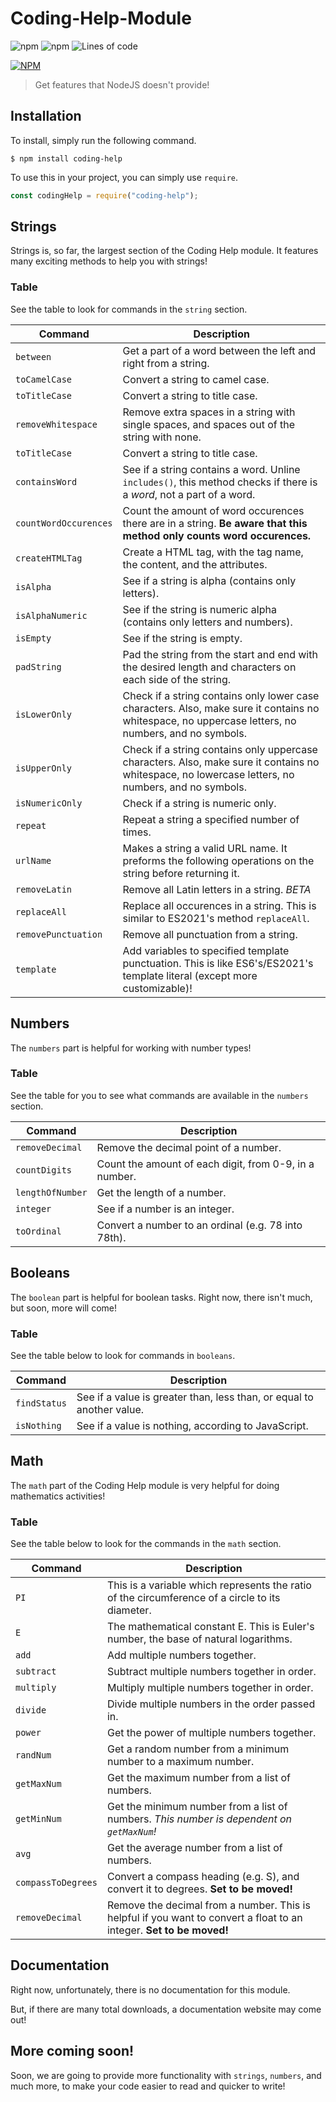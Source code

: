 # Coding-Help-Module

![npm](https://img.shields.io/npm/v/coding-help?color=red&label=npm&logo=version&logoColor=grey)
![npm](https://img.shields.io/npm/dt/coding-help?color=orange&label=downloads&logo=downloads&logoColor=grey)
![Lines of code](https://img.shields.io/tokei/lines/github/arnavthorat78/Coding-Help-Module?color=blue&label=total%20lines&logo=lines&logoColor=grey)

[![NPM](https://nodei.co/npm/coding-help.png?downloads=true&downloadRank=true)](https://nodei.co/npm/coding-help/)

> Get features that NodeJS doesn't provide!

## Installation

To install, simply run the following command.

```
$ npm install coding-help
```

To use this in your project, you can simply use `require`.

```js
const codingHelp = require("coding-help");
```

## Strings

Strings is, so far, the largest section of the Coding Help module. It features many exciting methods to help you with strings!

### Table

See the table to look for commands in the `string` section.

| Command               | Description                                                                                                                                         |
| --------------------- | --------------------------------------------------------------------------------------------------------------------------------------------------- |
| `between`             | Get a part of a word between the left and right from a string.                                                                                      |
| `toCamelCase`         | Convert a string to camel case.                                                                                                                     |
| `toTitleCase`         | Convert a string to title case.                                                                                                                     |
| `removeWhitespace`    | Remove extra spaces in a string with single spaces, and spaces out of the string with none.                                                         |
| `toTitleCase`         | Convert a string to title case.                                                                                                                     |
| `containsWord`        | See if a string contains a word. Unline `includes()`, this method checks if there is a _word_, not a part of a word.                                |
| `countWordOccurences` | Count the amount of word occurences there are in a string. **Be aware that this method only counts word occurences.**                               |
| `createHTMLTag`       | Create a HTML tag, with the tag name, the content, and the attributes.                                                                              |
| `isAlpha`             | See if a string is alpha (contains only letters).                                                                                                   |
| `isAlphaNumeric`      | See if the string is numeric alpha (contains only letters and numbers).                                                                             |
| `isEmpty`             | See if the string is empty.                                                                                                                         |
| `padString`           | Pad the string from the start and end with the desired length and characters on each side of the string.                                            |
| `isLowerOnly`         | Check if a string contains only lower case characters. Also, make sure it contains no whitespace, no uppercase letters, no numbers, and no symbols. |
| `isUpperOnly`         | Check if a string contains only uppercase characters. Also, make sure it contains no whitespace, no lowercase letters, no numbers, and no symbols.  |
| `isNumericOnly`       | Check if a string is numeric only.                                                                                                                  |
| `repeat`              | Repeat a string a specified number of times.                                                                                                        |
| `urlName`             | Makes a string a valid URL name. It preforms the following operations on the string before returning it.                                            |
| `removeLatin`         | Remove all Latin letters in a string. _BETA_                                                                                                        |
| `replaceAll`          | Replace all occurences in a string. This is similar to ES2021's method `replaceAll`.                                                                |
| `removePunctuation`   | Remove all punctuation from a string.                                                                                                               |
| `template`            | Add variables to specified template punctuation. This is like ES6's/ES2021's template literal (except more customizable)!                           |

## Numbers

The `numbers` part is helpful for working with number types!

### Table

See the table for you to see what commands are available in the `numbers` section.

| Command          | Description                                            |
| ---------------- | ------------------------------------------------------ |
| `removeDecimal`  | Remove the decimal point of a number.                  |
| `countDigits`    | Count the amount of each digit, from 0-9, in a number. |
| `lengthOfNumber` | Get the length of a number.                            |
| `integer`        | See if a number is an integer.                         |
| `toOrdinal`      | Convert a number to an ordinal (e.g. 78 into 78th).    |

## Booleans

The `boolean` part is helpful for boolean tasks. Right now, there isn't much, but soon, more will come!

### Table

See the table below to look for commands in `booleans`.

| Command      | Description                                                           |
| ------------ | --------------------------------------------------------------------- |
| `findStatus` | See if a value is greater than, less than, or equal to another value. |
| `isNothing`  | See if a value is nothing, according to JavaScript.                   |

## Math

The `math` part of the Coding Help module is very helpful for doing mathematics activities!

### Table

See the table below to look for the commands in the `math` section.

| Command            | Description                                                                                                          |
| ------------------ | -------------------------------------------------------------------------------------------------------------------- |
| `PI`               | This is a variable which represents the ratio of the circumference of a circle to its diameter.                      |
| `E`                | The mathematical constant E. This is Euler's number, the base of natural logarithms.                                 |
| `add`              | Add multiple numbers together.                                                                                       |
| `subtract`         | Subtract multiple numbers together in order.                                                                         |
| `multiply`         | Multiply multiple numbers together in order.                                                                         |
| `divide`           | Divide multiple numbers in the order passed in.                                                                      |
| `power`            | Get the power of multiple numbers together.                                                                          |
| `randNum`          | Get a random number from a minimum number to a maximum number.                                                       |
| `getMaxNum`        | Get the maximum number from a list of numbers.                                                                       |
| `getMinNum`        | Get the minimum number from a list of numbers. _This number is dependent on `getMaxNum`!_                            |
| `avg`              | Get the average number from a list of numbers.                                                                       |
| `compassToDegrees` | Convert a compass heading (e.g. S), and convert it to degrees. **Set to be moved!**                                  |
| `removeDecimal`    | Remove the decimal from a number. This is helpful if you want to convert a float to an integer. **Set to be moved!** |

## Documentation

Right now, unfortunately, there is no documentation for this module.

But, if there are many total downloads, a documentation website may come out!

## More coming soon!

Soon, we are going to provide more functionality with `strings`, `numbers`, and much more, to make your code easier to read and quicker to write!

